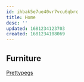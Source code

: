 ```yaml
---
id: ihbak5e7ue40vr7vcu6qbrc
title: Home
desc: ''
updated: 1681234123703
created: 1681234108069
---
```


## Furniture
[Prettypegs](https://www.prettypegs.com/)